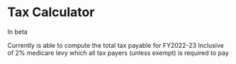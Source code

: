 # Tax Calculator

In beta

Currently is able to compute the total tax payable for FY2022-23 
Inclusive of 2% medicare levy which all tax payers (unless exempt) is required to pay
